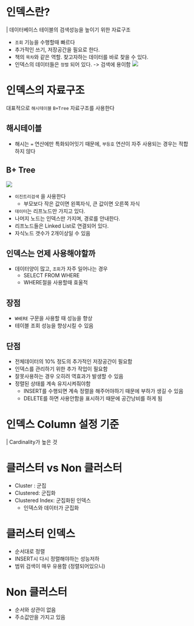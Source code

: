 # 인덱스란?

| 데이터베이스 테이블의 검색성능을 높이기 위한 자료구조

- `조회` 기능을 수행할때 빠르다
- 추가적인 쓰기, 저장공간을 필요로 한다.
- 책의 `목차`와 같은 역할. 찾고자하는 데이터를 바로 찾을 수 있다.
- 인덱스의 데이터들은 `정렬` 되어 있다. -> 검색에 용이함
  ![](https://img1.daumcdn.net/thumb/R1280x0/?scode=mtistory2&fname=https%3A%2F%2Fblog.kakaocdn.net%2Fdn%2FcQi8RP%2Fbtq8BkRrRfb%2Fa5C0jH5pfSA2KKz7C9fB7k%2Fimg.png)

# 인덱스의 자료구조

대표적으로 `해시테이블` `B+Tree` 자료구조를 사용한다

## 해시테이블

- 해시는 `=` 연산에만 특화되어잇기 때문에, `부등호` 연산이 자주 사용되는 경우는 적합하지 않다

## B+ Tree

![](https://img1.daumcdn.net/thumb/R1280x0/?scode=mtistory2&fname=https%3A%2F%2Fblog.kakaocdn.net%2Fdn%2Fd78iJ0%2FbtqKRYbLdM9%2FnIvz1M4gffMl4YHS77JSfK%2Fimg.png)

- `이진트리검색` 을 사용한다
  - 부모보다 작은 값이면 왼쪽자식, 큰 값이면 오른쪽 자식
- `데이터`는 리프노드만 가지고 있다.
- 나머지 노드는 인덱스만 가지며, 경로를 안내한다.
- 리프노드들은 Linked List로 연결되어 있다.
- 자식노드 갯수가 2개이상일 수 있음

## 인덱스는 언제 사용해야할까

- 데이터양이 많고, `조회`가 자주 일어나는 경우
  - SELECT FROM WHERE
  - WHERE절을 사용할때 효울적

## 장점

- `WHERE` 구문을 사용할 때 성능을 향상
- 테이블 조회 성능을 향상시킬 수 있음

## 단점

- 전체데이터의 10% 정도의 추가적인 저장공간이 필요함
- 인덱스를 관리하기 위한 추가 작업이 필요함
- 잘못사용하는 경우 오히려 역효과가 발생할 수 있음
- 정렬된 상태를 계속 유지시켜줘야함
  - INSERT를 수행되면 계속 정렬을 해주어야하기 때문에 부하가 생길 수 있음
  - DELETE를 하면 사용안함을 표시하기 때문에 공간낭비를 하게 됨

# 인덱스 Column 설정 기준

| Cardinality가 높은 것

# 클러스터 vs Non 클러스터

- Cluster : 군집
- Clustered: 군집화
- Clustered Index: 군집화된 인덱스
  - 인덱스와 데이터가 군집화

# 클러스터 인덱스

- 순서대로 정렬
- INSERT시 다시 정렬해야하는 성능저하
- 범위 검색이 매우 유용함 (정렬되어있으니)

# Non 클러스터

- 순서와 상관이 없음
- 주소값만을 가지고 있음
